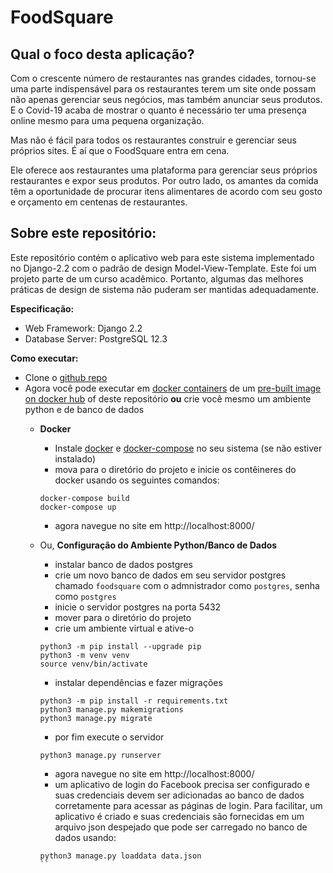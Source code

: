 # FoodSquare
## Qual o foco desta aplicação?
Com o crescente número de restaurantes nas grandes cidades, tornou-se uma parte indispensável para os restaurantes terem um site onde possam não apenas gerenciar seus negócios, mas também anunciar seus produtos. E o Covid-19 acaba de mostrar o quanto é necessário ter uma presença online mesmo para uma pequena organização.


Mas não é fácil para todos os restaurantes construir e gerenciar seus próprios sites. É aí que o FoodSquare entra em cena.

Ele oferece aos restaurantes uma plataforma para gerenciar seus próprios restaurantes e expor seus produtos. Por outro lado, os amantes da comida têm a oportunidade de procurar itens alimentares de acordo com seu gosto e orçamento em centenas de restaurantes.


## Sobre este repositório:
Este repositório contém o aplicativo web para este sistema implementado no Django-2.2 com o padrão de design Model-View-Template. Este foi um projeto parte de um curso acadêmico. Portanto, algumas das melhores práticas de design de sistema não puderam ser mantidas adequadamente.
  
**Especificação:**
  - Web Framework: Django 2.2
  - Database Server: PostgreSQL 12.3
  
**Como executar:**
 - Clone o [github repo](https://github.com/gmeirelless/Foodsquare-Web-App)
 - Agora você pode executar em [docker containers](https://www.docker.com/) de um [pre-built image on docker hub](https://hub.docker.com/r/subangkar/foodsquare) of deste repositório **ou** crie você mesmo um ambiente python e de banco de dados
    - **Docker**
        - Instale [docker](https://docs.docker.com/engine/install/) e [docker-compose](https://docs.docker.com/compose/install/) no seu sistema (se não estiver instalado)
        - mova para o diretório do projeto e inicie os contêineres do docker usando os seguintes comandos:
        ```shell
        docker-compose build
        docker-compose up
        ```
        - agora navegue no site em http://localhost:8000/

    - Ou, **Configuração do Ambiente Python/Banco de Dados**
        - instalar banco de dados postgres
        - crie um novo banco de dados em seu servidor postgres chamado `foodsquare` com o admnistrador como `postgres`, senha como `postgres`
        - inicie o servidor postgres na porta 5432
        - mover para o diretório do projeto
        - crie um ambiente virtual e ative-o
        ```shell
        python3 -m pip install --upgrade pip
        python3 -m venv venv
        source venv/bin/activate
        ```
        - instalar dependências e fazer migrações
        ```shell
        python3 -m pip install -r requirements.txt
        python3 manage.py makemigrations
        python3 manage.py migrate
        ```
        - por fim execute o servidor
        ```shell
        python3 manage.py runserver
        ```
        - agora navegue no site em http://localhost:8000/
        - um aplicativo de login do Facebook precisa ser configurado e suas credenciais devem ser adicionadas ao banco de dados corretamente para acessar as páginas de login.
           Para facilitar, um aplicativo é criado e suas credenciais são fornecidas em um arquivo json despejado que pode ser carregado no banco de dados usando:
        ```shell
        python3 manage.py loaddata data.json
        ``      
         

